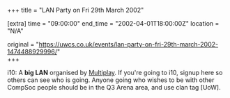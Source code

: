 +++
title = "LAN Party on Fri 29th March 2002"

[extra]
time = "09:00:00"
end_time = "2002-04-01T18:00:00Z"
location = "N/A"

original = "https://uwcs.co.uk/events/lan-party-on-fri-29th-march-2002-1474488929996/"    
+++

i10: A **big LAN** organised by [Multiplay](http://www.multiplay.co.uk). If you're going to i10, signup here so others can see who is going. Anyone going who wishes to be with other CompSoc people should be in the Q3 Arena area, and use clan tag \[UoW\].

